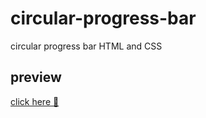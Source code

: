 # circular-progress-bar
circular progress bar HTML and CSS 
## preview 
[click here 🔗](https://khadidjainfoinfinity.github.io/circular-progress-bar/)
